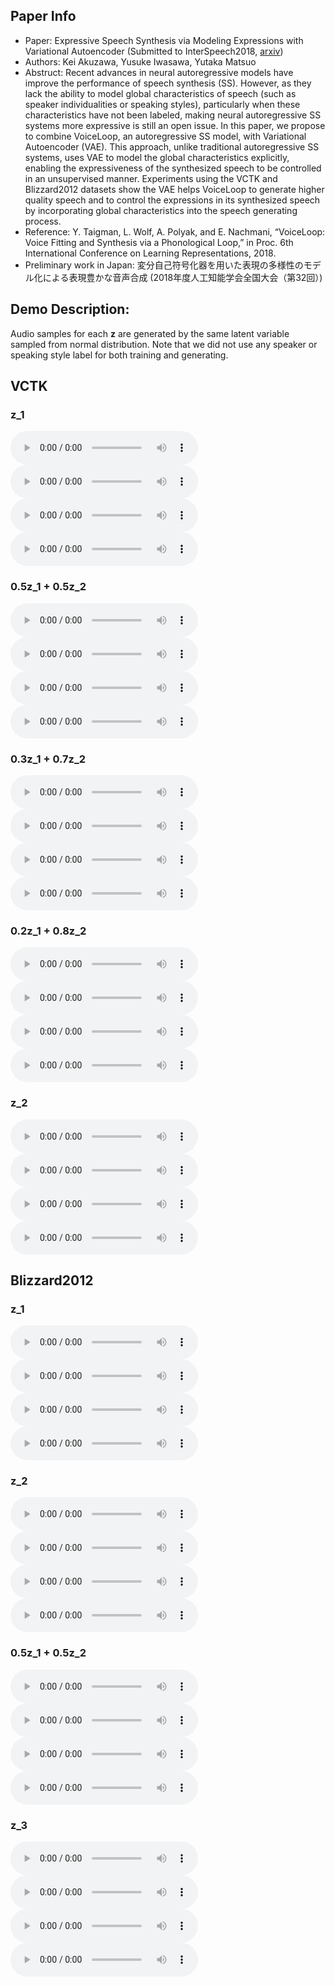 ## Paper Info

- Paper: Expressive Speech Synthesis via Modeling Expressions with Variational Autoencoder (Submitted to InterSpeech2018, [arxiv](http://arxiv.org/abs/1804.02135))
- Authors: Kei Akuzawa, Yusuke Iwasawa, Yutaka Matsuo
- Abstruct: Recent advances in neural autoregressive models have improve the performance of speech synthesis (SS). However, as they lack the ability to model global characteristics of speech (such as speaker individualities or speaking styles), particularly when these characteristics have not been labeled, making neural autoregressive SS systems more expressive is still an open issue. In this paper, we propose to combine VoiceLoop, an autoregressive SS model, with Variational Autoencoder (VAE). This approach, unlike traditional autoregressive SS systems, uses VAE to model the global characteristics explicitly, enabling the expressiveness of the synthesized speech to be controlled in an unsupervised manner. Experiments using the VCTK and Blizzard2012 datasets show the VAE helps VoiceLoop to generate higher quality speech and to control the expressions in its synthesized speech by incorporating global characteristics into the speech generating process.
- Reference: Y. Taigman, L. Wolf, A. Polyak, and E. Nachmani, “VoiceLoop: Voice Fitting and Synthesis via a Phonological Loop,” in Proc. 6th International Conference on Learning Representations, 2018.
- Preliminary work in Japan: 変分自己符号化器を用いた表現の多様性のモデル化による表現豊かな音声合成 (2018年度人工知能学会全国大会（第32回）)

## Demo Description:
Audio samples for each **z** are generated by the same latent variable sampled from normal distribution. 
Note that we did not use any speaker or speaking style label for both training and generating.

## VCTK

### z_1

<audio src="audio/vctk_z1_txt1.wav" controls></audio>
<audio src="audio/vctk_z1_txt2.wav" controls></audio>
<audio src="audio/vctk_z1_txt3.wav" controls></audio>
<audio src="audio/vctk_z1_txt4.wav" controls></audio>

### 0.5z_1 + 0.5z_2

<audio src="audio/vctk_z12_txt1_alpha5.wav" controls></audio>
<audio src="audio/vctk_z12_txt2_alpha5.wav" controls></audio>
<audio src="audio/vctk_z12_txt3_alpha5.wav" controls></audio>
<audio src="audio/vctk_z12_txt4_alpha5.wav" controls></audio>

### 0.3z_1 + 0.7z_2

<audio src="audio/vctk_z12_txt1_alpha3.wav" controls></audio>
<audio src="audio/vctk_z12_txt2_alpha3.wav" controls></audio>
<audio src="audio/vctk_z12_txt3_alpha3.wav" controls></audio>
<audio src="audio/vctk_z12_txt4_alpha3.wav" controls></audio>

### 0.2z_1 + 0.8z_2

<audio src="audio/vctk_z12_txt1_alpha2.wav" controls></audio>
<audio src="audio/vctk_z12_txt2_alpha2.wav" controls></audio>
<audio src="audio/vctk_z12_txt3_alpha2.wav" controls></audio>
<audio src="audio/vctk_z12_txt4_alpha2.wav" controls></audio>

### z_2

<audio src="audio/vctk_z2_txt1.wav" controls></audio>
<audio src="audio/vctk_z2_txt2.wav" controls></audio>
<audio src="audio/vctk_z2_txt3.wav" controls></audio>
<audio src="audio/vctk_z2_txt4.wav" controls></audio>

## Blizzard2012

### z_1

<audio src="audio/blizzard_z1_txt1.wav" controls></audio>
<audio src="audio/blizzard_z1_txt2.wav" controls></audio>
<audio src="audio/blizzard_z1_txt3.wav" controls></audio>
<audio src="audio/blizzard_z1_txt4.wav" controls></audio>

### z_2

<audio src="audio/blizzard_z2_txt1.wav" controls></audio>
<audio src="audio/blizzard_z2_txt2.wav" controls></audio>
<audio src="audio/blizzard_z2_txt3.wav" controls></audio>
<audio src="audio/blizzard_z2_txt4.wav" controls></audio>

### 0.5z_1 + 0.5z_2

<audio src="audio/blizzard_z12_txt1.wav" controls></audio>
<audio src="audio/blizzard_z12_txt2.wav" controls></audio>
<audio src="audio/blizzard_z12_txt3.wav" controls></audio>
<audio src="audio/blizzard_z12_txt4.wav" controls></audio>

### z_3

<audio src="audio/blizzard_z3_txt1.wav" controls></audio>
<audio src="audio/blizzard_z3_txt2.wav" controls></audio>
<audio src="audio/blizzard_z3_txt3.wav" controls></audio>
<audio src="audio/blizzard_z3_txt4.wav" controls></audio>
